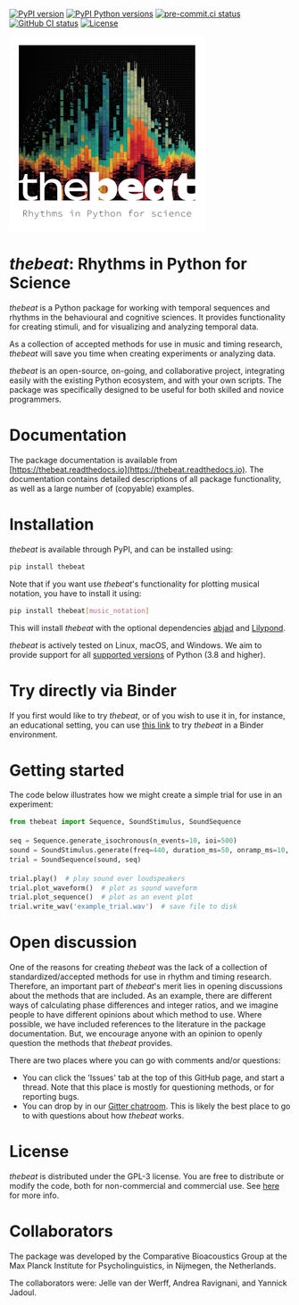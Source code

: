 [![PyPI version](https://img.shields.io/pypi/v/thebeat.svg)](https://pypi.python.org/pypi/thebeat)
[![PyPI Python versions](https://img.shields.io/pypi/pyversions/thebeat.svg)](https://pypi.python.org/pypi/thebeat)
[![pre-commit.ci status](https://results.pre-commit.ci/badge/github/Jellevanderwerff/thebeat/main.svg)](https://results.pre-commit.ci/latest/github/Jellevanderwerff/thebeat/main)
[![GitHub CI status](https://github.com/jellevanderwerff/thebeat/actions/workflows/ci.yml/badge.svg)](https://github.com/Jellevanderwerff/thebeat)
[![License](https://img.shields.io/pypi/l/praat-parselmouth.svg)](https://github.com/YannickJadoul/Parselmouth/blob/master/LICENSE)


<img src=docs/source/thebeat_logo.png height="350" width="350">

# *thebeat*: Rhythms in Python for Science

*thebeat* is a Python package for working with temporal sequences and rhythms in the behavioural and cognitive sciences. It provides functionality for creating stimuli, and for visualizing and analyzing temporal data.

As a collection of accepted methods for use in music and timing research,
*thebeat* will save you time when creating experiments or analyzing data.

*thebeat* is an open-source, on-going, and collaborative project,
integrating easily with the existing Python ecosystem, and with your own scripts.
The package was specifically designed to be useful for both skilled and novice programmers.

# Documentation
The package documentation is available from
[https://thebeat.readthedocs.io](https://thebeat.readthedocs.io). The documentation contains
detailed descriptions of all package functionality, as well as a large number of (copyable)
examples.

# Installation
*thebeat* is available through PyPI, and can be installed using:

```bash
pip install thebeat
```

Note that if you want use *thebeat*'s functionality for plotting musical notation,
you have to install it using:

```bash
pip install thebeat[music_notation]
```

This will install *thebeat* with the optional dependencies [abjad](https://abjad.github.io)
and [Lilypond](https://lilypond.org).

*thebeat* is actively tested on Linux, macOS, and Windows. We aim to provide support for all
[supported versions](https://devguide.python.org/versions/) of Python (3.8 and higher).

# Try directly via Binder
If you first would like to try *thebeat*, or of you wish to use it in, for instance, an
educational setting, you can use
[this link](https://mybinder.org/v2/gh/Jellevanderwerff/thebeat/HEAD) to try *thebeat* in a
Binder environment.


# Getting started
The code below illustrates how we might create a simple trial for use in an experiment:

```python
from thebeat import Sequence, SoundStimulus, SoundSequence

seq = Sequence.generate_isochronous(n_events=10, ioi=500)
sound = SoundStimulus.generate(freq=440, duration_ms=50, onramp_ms=10, offramp_ms=10)
trial = SoundSequence(sound, seq)

trial.play()  # play sound over loudspeakers
trial.plot_waveform()  # plot as sound waveform
trial.plot_sequence()  # plot as an event plot
trial.write_wav('example_trial.wav')  # save file to disk
```

# Open discussion
One of the reasons for creating *thebeat* was the lack of a collection of standardized/accepted
methods for use in rhythm and timing research. Therefore, an important part of *thebeat*'s merit
lies in opening discussions about the methods that are included. As an example, there are different
ways of calculating phase differences and integer ratios, and we imagine people to have different
opinions about which method to use. Where possible, we have included
references to the literature in the package documentation. But, we encourage anyone with an opinion
to openly question the methods that *thebeat* provides.

There are two places where you can go with comments and/or questions:

- You can click the 'Issues' tab at the top of this GitHub page, and start a thread. Note that
this place is mostly for questioning methods, or for reporting bugs.
- You can drop by in our [Gitter chatroom](https://app.gitter.im/#/room/#thebeat:gitter.im). This is likely
the best place to go to with questions about how *thebeat* works.

# License
*thebeat* is distributed under the GPL-3 license. You are free to distribute or modify the code, both for non-commercial and commercial use. See [here](https://choosealicense.com/licenses/gpl-3.0/) for more info.

# Collaborators
The package was developed by the Comparative Bioacoustics Group at the Max Planck Institute for
Psycholinguistics, in Nijmegen, the Netherlands.

The collaborators were: Jelle van der Werff, Andrea Ravignani, and Yannick Jadoul.
